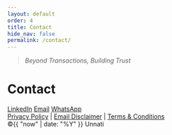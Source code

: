 ```yaml
---
layout: default
order: 4
title: Contact
hide_nav: false
permalink: /contact/
---
```


> _Beyond Transactions, Building Trust_

# Contact

<div class="footer-social">
    <a href="https://www.linkedin.com/company/unnati-ventures-fz-llc/" target="_blank" aria-label="LinkedIn"><i class="fab fa-linkedin-in"></i>LinkedIn</a>
    <a href="mailto:naveen@unnati.ae" target="_blank" aria-label="Email"><i class="fas fa-envelope"></i> Email</a>
    <a href="https://wa.me/971504584204?text=Hello%2C%20I%20would%20like%20to%20know%20more%20about%20Unnati" target="_blank" aria-label="WhatsApp"><i class="fab fa-whatsapp"></i>WhatsApp</a>
  </div>
  <div class="footer-links">
    <a href="{{ '/privacy_policy/' | relative_url }}">Privacy Policy</a>
    <span class="divider">|</span>
    <a href="{{ '/email_policy/' | relative_url }}">Email Disclaimer</a>
    <span class="divider">|</span>
    <a href="{{ '/tnc/' | relative_url }}">Terms & Conditions</a>
  </div>
  <div class="footer-copy">
    &copy;{{ "now" | date: "%Y" }} Unnati
  </div>
